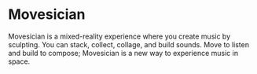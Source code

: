 # Movesician
Movesician is a mixed-reality experience where you create music by sculpting. You can stack, collect, collage, and build sounds. Move to listen and build to compose; Movesician is a new way to experience music in space. 
